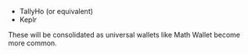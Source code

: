 - TallyHo (or equivalent)
- Keplr

These will be consolidated as universal wallets like Math Wallet become more common.

